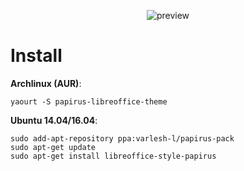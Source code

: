 <p align="center">
  <img src="https://raw.githubusercontent.com/PapirusDevelopmentTeam/papirus-libreoffice-theme/master/preview.png" alt="preview"/>
</p>

# Install
**Archlinux (AUR)**:
```
yaourt -S papirus-libreoffice-theme
```
**Ubuntu 14.04/16.04**:
```
sudo add-apt-repository ppa:varlesh-l/papirus-pack
sudo apt-get update
sudo apt-get install libreoffice-style-papirus 
```
